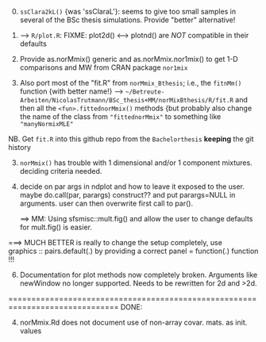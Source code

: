 

0. `ssClara2kL()` {was 'ssClaraL'}: seems to give too small samples in
	several of the BSc thesis simulations.  Provide "better" alternative!

0. --> `R/plot.R`: FIXME: plot2d() <--> plotnd() are *NOT* compatible in their defaults

1. Provide  as.norMmix() generic and   as.norMmix.nor1mix()  to get 1-D
   comparisons and MW<n>  from CRAN package  `nor1mix`

2. Also port most of the "fit.R" from `norMmix_Bthesis`; i.e., the  `fitnMm()`
  function {with better name!} -->
  `~/Betreute-Arbeiten/NicolasTrutmann/BSc_thesis+MM/norMixBthesis/R/fit.R`
  and then all  the   `<fun>.fittednorMmix()`  methods
  {but probably also change the name of the class from
  `"fittednorMmix"` to something like
  `"manyNormixMLE"`

  NB. Get `fit.R` into this github repo from the `Bachelorthesis` **keeping** the git history
  
  
3. `norMmix()` has trouble with 1 dimensional and/or 1 component mixtures. 
   deciding criteria needed.
   
5. decide on par args in ndplot and how to leave it exposed to the user. 
   maybe do.call(par, parargs) construct?? and put parargs=NULL in arguments.
   user can then overwrite first call to par().

   ==> MM: Using sfsmisc::mult.fig()  and allow the user to change defaults
   for  mult.fig() is easier.
   
  ===> MUCH BETTER is really to change the setup completely, use  
	   graphics :: pairs.default(.)
    by providing a correct  panel = function(.)   function !!!
   
     
6. Documentation for plot methods now completely broken. Arguments like 
   newWindow no longer supported. Needs to be rewritten for 2d and >2d. 


==============================================================================
DONE:

4. norMmix.Rd does not document use of non-array covar. mats. as init. values

